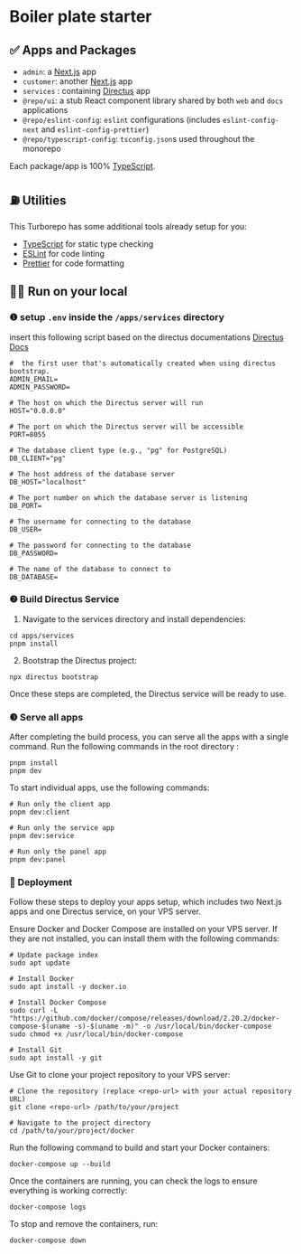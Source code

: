 # Boiler plate starter

## ✅ Apps and Packages

- `admin`: a [Next.js](https://nextjs.org/) app
- `customer`: another [Next.js](https://nextjs.org/) app
- `services` : containing [Directus](https://directus.io/) app
- `@repo/ui`: a stub React component library shared by both `web` and `docs` applications
- `@repo/eslint-config`: `eslint` configurations (includes `eslint-config-next` and `eslint-config-prettier`)
- `@repo/typescript-config`: `tsconfig.json`s used throughout the monorepo

Each package/app is 100% [TypeScript](https://www.typescriptlang.org/).

## ⛽️ Utilities

This Turborepo has some additional tools already setup for you:

- [TypeScript](https://www.typescriptlang.org/) for static type checking
- [ESLint](https://eslint.org/) for code linting
- [Prettier](https://prettier.io) for code formatting

## 🧑‍💻 Run on your local

### ❶ setup `.env` inside the `/apps/services` directory
insert this following script based on the directus documentations [Directus Docs](https://docs.directus.io/self-hosted/config-options.html)
```
#  the first user that's automatically created when using directus bootstrap.
ADMIN_EMAIL= 
ADMIN_PASSWORD=

# The host on which the Directus server will run
HOST="0.0.0.0" 

# The port on which the Directus server will be accessible
PORT=8055

# The database client type (e.g., "pg" for PostgreSQL)
DB_CLIENT="pg"

# The host address of the database server
DB_HOST="localhost"

# The port number on which the database server is listening
DB_PORT=

# The username for connecting to the database
DB_USER=

# The password for connecting to the database
DB_PASSWORD=

# The name of the database to connect to
DB_DATABASE=

```

### ❷ Build Directus Service
1. Navigate to the services directory and install dependencies:
```
cd apps/services
pnpm install
```
2. Bootstrap the Directus project:
```
npx directus bootstrap
```
Once these steps are completed, the Directus service will be ready to use.

### ❸ Serve all apps

After completing the build process, you can serve all the apps with a single command. Run the following commands in the root directory : 

```
pnpm install
pnpm dev
```
To start individual apps, use the following commands:

```
# Run only the client app
pnpm dev:client

# Run only the service app
pnpm dev:service

# Run only the panel app
pnpm dev:panel
```

### 🚀 Deployment 
Follow these steps to deploy your apps setup, which includes two Next.js apps and one Directus service, on your VPS server.

Ensure Docker and Docker Compose are installed on your VPS server. If they are not installed, you can install them with the following commands:
```
# Update package index
sudo apt update

# Install Docker
sudo apt install -y docker.io

# Install Docker Compose
sudo curl -L "https://github.com/docker/compose/releases/download/2.20.2/docker-compose-$(uname -s)-$(uname -m)" -o /usr/local/bin/docker-compose
sudo chmod +x /usr/local/bin/docker-compose

# Install Git
sudo apt install -y git

```

Use Git to clone your project repository to your VPS server:

```
# Clone the repository (replace <repo-url> with your actual repository URL)
git clone <repo-url> /path/to/your/project

# Navigate to the project directory
cd /path/to/your/project/docker

```

Run the following command to build and start your Docker containers:
```
docker-compose up --build
```

Once the containers are running, you can check the logs to ensure everything is working correctly:

```
docker-compose logs
```

To stop and remove the containers, run:
```
docker-compose down

```

